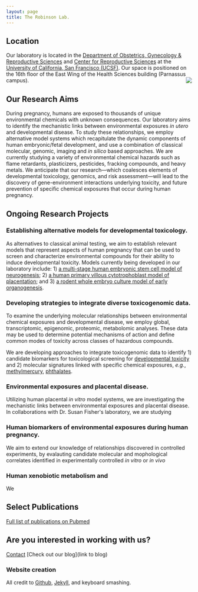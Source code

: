 ```yaml
---
layout: page
title: The Robinson Lab.
---
```

## Location
Our laboratory is located in the [Department of Obstetrics, Gynecology & Reproductive Sciences](https://obgyn.ucsf.edu/) and [Center for Reproductive Sciences](https://obgyn.ucsf.edu/center-reproductive-sciences/welcome-center-reproductive-sciences) at the [University of California, San Francisco (UCSF)](https://www.ucsf.edu/). Our space is positioned on the 16th floor of the East Wing of the Health Sciences building (Parnassus campus).
<img src="https://www.ucsf.edu/sites/default/files/fields/field_insert_file/landing_page_one/parnassus-buildings.jpg" align="right">
## Our Research Aims
During pregnancy, humans are exposed to thousands of unique environmental chemicals with unknown consequences. Our laboratory aims to identify the mechanistic links between environmental exposures *in utero* and developmental disease. To study these relationships, we employ alternative model systems which recapitulate the dynamic components of human embryonic/fetal development, and use a combination of classical molecular, genomic, imaging and *in silico* based approaches. We are currently studying a variety of environmental chemical hazards such as flame retardants, plasticizers, pesticides, fracking compounds, and heavy metals. We anticipate that our research—which coalesces elements of developmental toxicology, genomics, and risk assessment—will lead to the discovery of gene-environment interactions underlying toxicity, and future prevention of specific chemical exposures that occur during human pregnancy.

## Ongoing Research Projects

### Establishing alternative models for developmental toxicology. 
As alternatives to classical animal testing, we aim to establish relevant models that represent aspects of human pregnancy that can be used to screen and characterize environmental compounds for their ability to induce developmental toxicity. Models currently being developed in our laboratory include: 1) [a multi-stage human embryonic stem cell model of neurogenesis](https://www.ncbi.nlm.nih.gov/pubmed/26827931); 2) [a human primary villous cytotrophoblast model of placentation](https://www.ncbi.nlm.nih.gov/pubmed/28323933); and 3) [a rodent whole embryo culture model of early organogenesis](https://www.ncbi.nlm.nih.gov/pubmed/22262562). 

### Developing strategies to integrate diverse toxicogenomic data. 
To examine the underlying molecular relationships between environmental chemical exposures and developmental disease, we employ global, transcriptomic, epigenomic, proteomic, metabolomic analyses. These data may be used to determine potential mechanisms of action and define common modes of toxicity across classes of hazardous compounds.    

We are developing approaches to integrate toxicogenomic data to identify 1) candidate biomarkers for toxicological screening for [developmental toxicity](https://www.ncbi.nlm.nih.gov/pubmed/26827931) and 2)  molecular signatures linked with specific chemical exposures, *e.g.*, [methylmercury](https://www.ncbi.nlm.nih.gov/pubmed/21664453), [phthalates](https://www.ncbi.nlm.nih.gov/pubmed/22841773).  

### Environmental exposures and placental disease. 
Utilizing human placental *in vitro* model systems, we are investigating the mechanistic links between environmental exposures and placental disease. In collaborations with Dr. Susan Fisher's laboratory, we are studying 

### Human biomarkers of environmental exposures during human pregnancy.
We aim to extend our knowledge of relationships discovered in controlled experiments, by evalauting candidate molecular and mophological correlates identified in experimentally controlled *in vitro* or *in vivo*

### Human xenobiotic metabolism and 
We 

## Select Publications

[Full list of publications on Pubmed](http://www.ncbi.nlm.nih.gov/sites/myncbi/joshua.robinson.1/bibliography/47846924/public/?sort=date&direction=ascending)

## Are you interested in working with us?
[Contact](joshua.robinson@ucsf.edu)
[Check out our blog](link to blog) 

### Website creation
All credit to [Github](https://github.com/), [Jekyll](https://jekyllrb.com/), and keyboard smashing.



